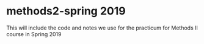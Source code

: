 # methods2-spring 2019
This will include the code and notes we use for the practicum for Methods II course in Spring 2019
